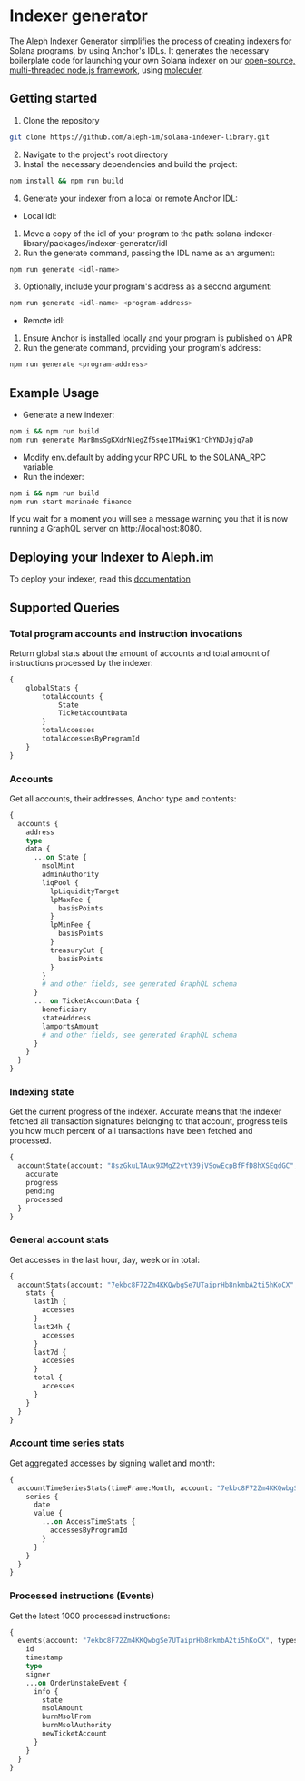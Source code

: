 # Indexer generator

The Aleph Indexer Generator simplifies the process of creating indexers for Solana programs, by using Anchor's IDLs. It generates the necessary boilerplate code for launching your own Solana indexer on our [open-source, multi-threaded node.js framework](https://github.com/aleph-im/aleph-indexer-framework), using [moleculer](https://moleculer.services/).

## Getting started
1. Clone the repository
```bash
git clone https://github.com/aleph-im/solana-indexer-library.git
```
2. Navigate to the project's root directory
3. Install the necessary dependencies and build the project:
```bash
npm install && npm run build
```
4. Generate your indexer from a local or remote Anchor IDL:
- Local idl:
1. Move a copy of the idl of your program to the path: solana-indexer-library/packages/indexer-generator/idl
2. Run the generate command, passing the IDL name as an argument:
```bash
npm run generate <idl-name>
```
3. Optionally, include your program's address as a second argument:
```bash
npm run generate <idl-name> <program-address>
``` 

- Remote idl:
1. Ensure Anchor is installed locally and your program is published on APR
2. Run the generate command, providing your program's address:
```bash
npm run generate <program-address>
``` 

## Example Usage
- Generate a new indexer:
```bash
npm i && npm run build
npm run generate MarBmsSgKXdrN1egZf5sqe1TMai9K1rChYNDJgjq7aD
```
- Modify env.default by adding your RPC URL to the SOLANA_RPC variable.
- Run the indexer:
```bash
npm i && npm run build
npm run start marinade-finance
```

If you wait for a moment you will see a message warning you that it is now running a GraphQL server on http://localhost:8080.

## Deploying your Indexer to Aleph.im
To deploy your indexer, read this [documentation](https://github.com/aleph-im/solana-indexer-library/#deploying-a-new-indexer)

## Supported Queries
### Total program accounts and instruction invocations
Return global stats about the amount of accounts and total amount of instructions processed by the indexer:
```graphql
{
    globalStats {
        totalAccounts {
            State
            TicketAccountData
        }
        totalAccesses
        totalAccessesByProgramId
    }
}
```

### Accounts
Get all accounts, their addresses, Anchor type and contents:
```graphql
{
  accounts {
    address
    type
    data {
      ...on State {
        msolMint
        adminAuthority
        liqPool {
          lpLiquidityTarget
          lpMaxFee {
            basisPoints
          }
          lpMinFee {
            basisPoints
          }
          treasuryCut {
            basisPoints
          }
        }
        # and other fields, see generated GraphQL schema
      }
      ... on TicketAccountData {
        beneficiary
        stateAddress
        lamportsAmount
        # and other fields, see generated GraphQL schema
      }
    }
  }
}
```

### Indexing state
Get the current progress of the indexer. Accurate means that the indexer fetched all transaction signatures belonging to
that account, progress tells you how much percent of all transactions have been fetched and processed.
```graphql
{
  accountState(account: "8szGkuLTAux9XMgZ2vtY39jVSowEcpBfFfD8hXSEqdGC", blockchain: solana, type: transaction) {
    accurate
    progress
    pending
    processed
  }
}
```

### General account stats
Get accesses in the last hour, day, week or in total:
```graphql
{
  accountStats(account: "7ekbc8F72Zm4KKQwbgSe7UTaiprHb8nkmbA2ti5hKoCX", blockchain: solana) {
    stats {
      last1h {
        accesses
      }
      last24h {
        accesses
      }
      last7d {
        accesses
      }
      total {
        accesses
      }
    }
  }
}
```

### Account time series stats
Get aggregated accesses by signing wallet and month:
```graphql
{
  accountTimeSeriesStats(timeFrame:Month, account: "7ekbc8F72Zm4KKQwbgSe7UTaiprHb8nkmbA2ti5hKoCX", type: "access", blockchain: solana) {
    series {
      date
      value {
        ...on AccessTimeStats {
          accessesByProgramId
        }
      }
    }
  }
}
```

### Processed instructions (Events)
Get the latest 1000 processed instructions:
```graphql
{
  events(account: "7ekbc8F72Zm4KKQwbgSe7UTaiprHb8nkmbA2ti5hKoCX", types: OrderUnstake, limit: 10) {
    id
    timestamp
    type
    signer
    ...on OrderUnstakeEvent {
      info {
        state
        msolAmount
        burnMsolFrom
        burnMsolAuthority
        newTicketAccount
      }
    }
  }
}
```
